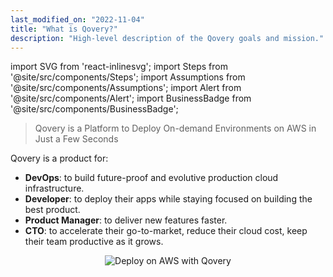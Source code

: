 ```yaml
---
last_modified_on: "2022-11-04"
title: "What is Qovery?"
description: "High-level description of the Qovery goals and mission."
---
```


import SVG from 'react-inlinesvg';
import Steps from '@site/src/components/Steps';
import Assumptions from '@site/src/components/Assumptions';
import Alert from '@site/src/components/Alert';
import BusinessBadge from '@site/src/components/BusinessBadge';

> Qovery is a Platform to Deploy On-demand Environments on AWS in Just a Few Seconds

Qovery is a product for:
- **DevOps**: to build future-proof and evolutive production cloud infrastructure.
- **Developer**: to deploy their apps while staying focused on building the best product.
- **Product Manager**: to deliver new features faster.
- **CTO**: to accelerate their go-to-market, reduce their cloud cost, keep their team productive as it grows.

<p align="center">
  <img src="/img/qovery_deploy_on_aws.svg" alt="Deploy on AWS with Qovery" />
</p>



